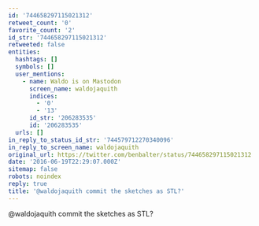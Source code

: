 ```yaml
---
id: '744658297115021312'
retweet_count: '0'
favorite_count: '2'
id_str: '744658297115021312'
retweeted: false
entities:
  hashtags: []
  symbols: []
  user_mentions:
    - name: Waldo is on Mastodon
      screen_name: waldojaquith
      indices:
        - '0'
        - '13'
      id_str: '206283535'
      id: '206283535'
  urls: []
in_reply_to_status_id_str: '744579712270340096'
in_reply_to_screen_name: waldojaquith
original_url: https://twitter.com/benbalter/status/744658297115021312
date: '2016-06-19T22:29:07.000Z'
sitemap: false
robots: noindex
reply: true
title: '@waldojaquith commit the sketches as STL?'
---
```


@waldojaquith commit the sketches as STL?